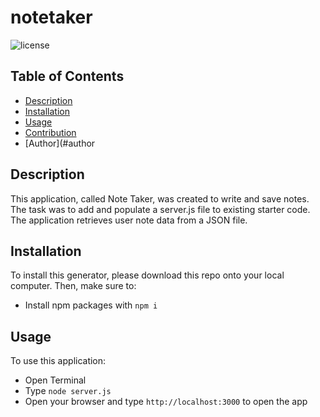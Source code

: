 # notetaker
![license](https://img.shields.io/badge/license-MIT-blue)

## Table of Contents 
- [Description](#description)
- [Installation](#installation)
- [Usage](#usage)
- [Contribution](#contribution)
- [Author](#author

## Description
This application, called Note Taker, was created to write and save notes. The task was to add and populate a server.js file to existing starter code. The application retrieves user note data from a JSON file.

## Installation
To install this generator, please download this repo onto your local computer. Then, make sure to:
- Install npm packages with `npm i`

## Usage
To use this application: 
- Open Terminal
- Type `node server.js` 
- Open your browser and type `http://localhost:3000` to open the app